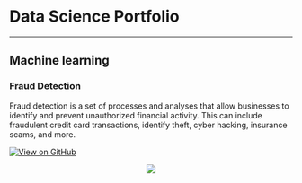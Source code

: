 # Data Science Portfolio
---
## Machine learning

### Fraud Detection

Fraud detection is a set of processes and analyses that allow businesses to identify and prevent unauthorized financial activity. This can include fraudulent credit card transactions, identify theft, cyber hacking, insurance scams, and more.

[![View on GitHub](https://img.shields.io/badge/GitHub-View_on_GitHub-blue?logo=GitHub)](https://github.com/KeyaBhattacharjee/fraud_detection)

<center><img src="[images/fraud detection.jpg](https://github.com/KeyaBhattacharjee/minimal/blob/master/assets/img/fraud%20detection.jpeg)"/></center>
